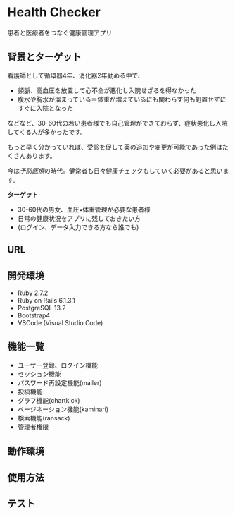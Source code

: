 # Health Checker
患者と医療者をつなぐ健康管理アプリ

## 背景とターゲット
看護師として循環器4年、消化器2年勤める中で、

* 頻脈、高血圧を放置して心不全が悪化し入院せざるを得なかった
* 腹水や胸水が溜まっている＝体重が増えているにも関わらず何も処置せずにすぐに入院となった

などなど、30-60代の若い患者様でも自己管理ができておらず、症状悪化し入院してくる人が多かったです。

もっと早く分かっていれば、受診を促して薬の追加や変更が可能であった例はたくさんあります。

今は*予防医療*の時代。健常者も日々健康チェックもしていく必要があると思います。

**ターゲット**

* 30-60代の男女、血圧•体重管理が必要な患者様
* 日常の健康状況をアプリに残しておきたい方
* (ログイン、データ入力できる方なら誰でも)
## URL

## 開発環境
* Ruby 2.7.2
* Ruby on Rails 6.1.3.1
* PostgreSQL 13.2
* Bootstrap4
* VSCode (Visual Studio Code)
## 機能一覧
* ユーザー登録、ログイン機能
* セッション機能
* パスワード再設定機能(mailer)
* 投稿機能
* グラフ機能(chartkick)
* ページネーション機能(kaminari)
* 検索機能(ransack)
* 管理者権限

## 動作環境

## 使用方法

## テスト
